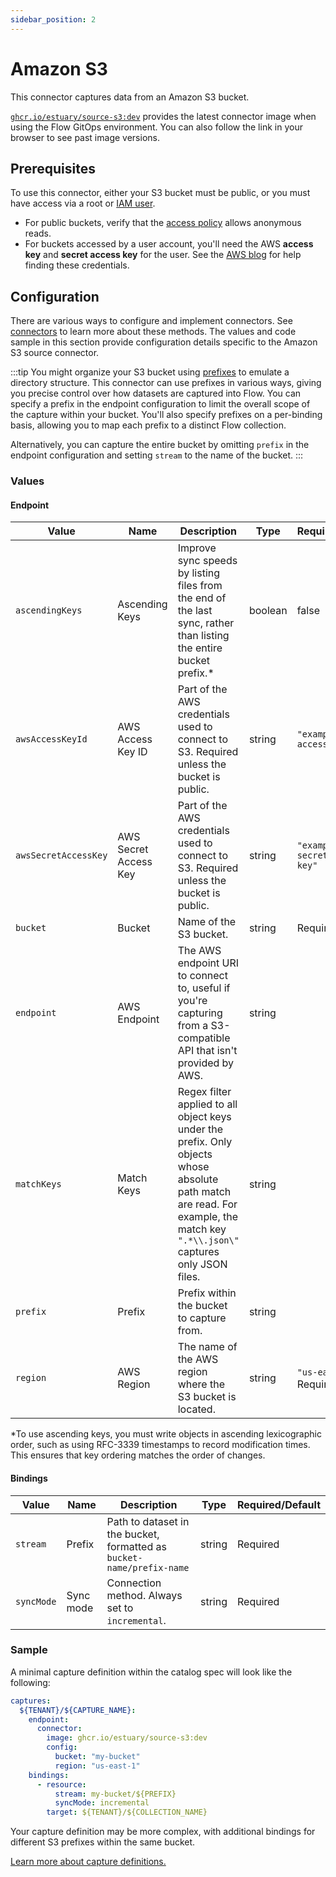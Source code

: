 ```yaml
---
sidebar_position: 2
---
```

# Amazon S3

This connector captures data from an Amazon S3 bucket.

[`ghcr.io/estuary/source-s3:dev`](https://ghcr.io/estuary/source-s3:dev) provides the latest connector image when using the Flow GitOps environment. You can also follow the link in your browser to see past image versions.

## Prerequisites

To use this connector, either your S3 bucket must be public,
or you must have access via a root or [IAM user](https://docs.aws.amazon.com/IAM/latest/UserGuide/id_users.html).

* For public buckets, verify that the [access policy](https://docs.aws.amazon.com/AmazonS3/latest/userguide/access-control-overview.html#access-control-resources-manage-permissions-basics) allows anonymous reads.
* For buckets accessed by a user account, you'll need the AWS **access key** and **secret access key** for the user.
See the [AWS blog](https://aws.amazon.com/blogs/security/wheres-my-secret-access-key/) for help finding these credentials.

## Configuration

There are various ways to configure and implement connectors. See [connectors](../../../concepts/connectors.md#using-connectors) to learn more about these methods. The values and code sample in this section provide configuration details specific to the Amazon S3 source connector.

:::tip
You might organize your S3 bucket using [prefixes](https://docs.aws.amazon.com/AmazonS3/latest/userguide/using-prefixes.html) to emulate a directory structure.
This connector can use prefixes in various ways, giving you precise control over how datasets are captured into Flow.
You can specify a prefix in the endpoint configuration to limit the overall scope of the capture within your bucket.
You'll also specify prefixes on a per-binding basis, allowing you to map each prefix to a distinct Flow collection.

Alternatively, you can capture the entire bucket by omitting `prefix` in the endpoint configuration and
setting `stream` to the name of the bucket.
:::

### Values

#### Endpoint

| Value | Name| Description | Type | Required/Default |
|---|---|---|---|---|
| `ascendingKeys`| Ascending Keys | Improve sync speeds by listing files from the end of the last sync, rather than listing the entire bucket prefix.* | boolean | false |
| `awsAccessKeyId`| AWS Access Key ID | Part of the AWS credentials used to connect to S3. Required unless the bucket is public. | string | `"example-aws-access-key-id"` |
| `awsSecretAccessKey` | AWS Secret Access Key | Part of the AWS credentials used to connect to S3. Required unless the bucket is public. | string | `"example-aws-secret-access-key"` |
| `bucket` | Bucket | Name of the S3 bucket. | string | Required |
| `endpoint`| AWS Endpoint | The AWS endpoint URI to connect to, useful if you're capturing from a S3-compatible API that isn't provided by AWS. | string | |
| `matchKeys` | Match Keys | Regex filter applied to all object keys under the prefix. Only objects whose absolute path match are read. For example, the match key `".*\\.json\"` captures only JSON files. | string | |
| `prefix` | Prefix | Prefix within the bucket to capture from. | string | |
| `region` | AWS Region | The name of the AWS region where the S3 bucket is located. | string | `"us-east-1"`, Required |

*To use ascending keys, you must write objects in ascending lexicographic order, such as using RFC-3339 timestamps to record modification times.
This ensures that key ordering matches the order of changes.

#### Bindings

| Value | Name| Description | Type | Required/Default |
|---|---|---|---|---|
| `stream` | Prefix | Path to dataset in the bucket, formatted as `bucket-name/prefix-name` | string | Required |
| `syncMode` | Sync mode | Connection method. Always set to `incremental`. | string | Required |

### Sample

A minimal capture definition within the catalog spec will look like the following:

```yaml
captures:
  ${TENANT}/${CAPTURE_NAME}:
    endpoint:
      connector:
        image: ghcr.io/estuary/source-s3:dev
        config:
          bucket: "my-bucket"
          region: "us-east-1"
    bindings:
      - resource:
          stream: my-bucket/${PREFIX}
          syncMode: incremental
        target: ${TENANT}/${COLLECTION_NAME}

```

Your capture definition may be more complex, with additional bindings for different S3 prefixes within the same bucket.

[Learn more about capture definitions.](../../../concepts/captures.md#pull-captures)